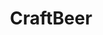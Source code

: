 ---
title: CraftBeer
crosslinks:
- StencilTemplates
- craft
- shorts
- frogdogs
- popcorn
- tennis
- livven
- CanuckEmpire
- mildyinteresting
- CatsAreAssholes
- FoundersAllDayIPA
- DIY
- sandiego
- Whatisthis
- autotldr
- mead
- hops
- keto
---